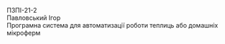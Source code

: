 ПЗПІ-21-2  
Павловський Ігор  
Програмна система для автоматизації роботи теплиць або домашніх мікроферм